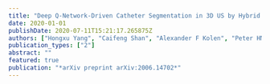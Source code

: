 ```yaml
---
title: "Deep Q-Network-Driven Catheter Segmentation in 3D US by Hybrid Constrained Semi-Supervised Learning and Dual-UNet"
date: 2020-01-01
publishDate: 2020-07-11T15:21:17.265875Z
authors: ["Hongxu Yang", "Caifeng Shan", "Alexander F Kolen", "Peter HN de With"]
publication_types: ["2"]
abstract: ""
featured: true
publication: "*arXiv preprint arXiv:2006.14702*"
---
```



